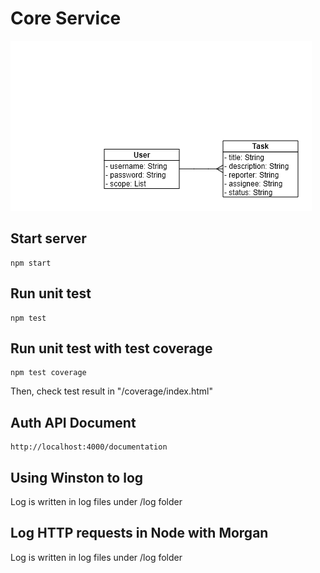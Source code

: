 # Core Service

![](node-js-diagram.png)

## Start server
```
npm start
```

## Run unit test
```
npm test
```

## Run unit test with test coverage
```
npm test coverage
```

Then, check test result in "/coverage/index.html"

## Auth API Document
```
http://localhost:4000/documentation
```

## Using Winston to log
Log is written in log files under /log folder

## Log HTTP requests in Node with Morgan
Log is written in log files under /log folder